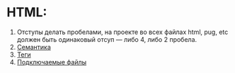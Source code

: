 # HTML:
  1. Отступы делать пробелами, на проекте во всех файлах html, pug, etc должен быть одинаковый отсуп — либо 4, либо 2 пробела.
  2. [Семантика](https://github.com/fullstack-development/front-end-best-practices/blob/master/HTMLsemantic.md)
  3. [Теги](https://github.com/fullstack-development/front-end-best-practices/blob/master/HTMLtags.md)
  4. [Подключаемые файлы](https://github.com/fullstack-development/front-end-best-practices/blob/master/HTMLincludeFiles.md)
